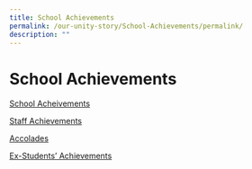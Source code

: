 ```yaml
---
title: School Achievements
permalink: /our-unity-story/School-Achievements/permalink/
description: ""
---
```

School Achievements
===================

[School Acheivements](/2018-School-Achievements/permalink/)

[Staff Achievements](/Staff-Achievements/permalink/)

[Accolades](/Accolades/permalink/)

[Ex-Students’ Achievements](/Ex-Students-Achievements/permalink/)